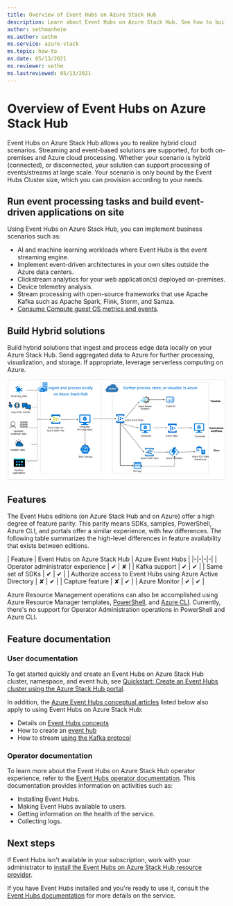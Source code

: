 ```yaml
---
title: Overview of Event Hubs on Azure Stack Hub
description: Learn about Event Hubs on Azure Stack Hub. See how to build hybrid solutions. Compare features of Azure Event Hubs and Event Hubs on Azure Stack Hub. 
author: sethmanheim
ms.author: sethm
ms.service: azure-stack
ms.topic: how-to
ms.date: 05/13/2021
ms.reviewer: sethm
ms.lastreviewed: 05/13/2021
---
```


# Overview of Event Hubs on Azure Stack Hub

Event Hubs on Azure Stack Hub allows you to realize hybrid cloud scenarios. Streaming and event-based solutions are supported, for both on-premises and Azure cloud processing. Whether your scenario is hybrid (connected), or disconnected, your solution can support processing of events/streams at large scale. Your scenario is only bound by the Event Hubs Cluster size, which you can provision according to your needs. 

## Run event processing tasks and build event-driven applications on site

Using Event Hubs on Azure Stack Hub, you can implement business scenarios such as:

- AI and machine learning workloads where Event Hubs is the event streaming engine.
- Implement event-driven architectures in your own sites outside the Azure data centers.
- Clickstream analytics for your web application(s) deployed on-premises.
- Device telemetry analysis.
- Stream processing with open-source frameworks that use Apache Kafka such as Apache Spark, Flink, Storm, and Samza.
- [Consume Compute guest OS metrics and events](azure-stack-metrics-monitor.md).

## Build Hybrid solutions

Build hybrid solutions that ingest and process edge data locally on your Azure Stack Hub. Send aggregated data to Azure for further processing, visualization, and storage. If appropriate, leverage serverless computing on Azure.

[![Hybrid solutions diagram](media/event-hubs-overview/hybrid-architecture-ehoash.png)](media/event-hubs-overview/hybrid-architecture-ehoash.png#lightbox)

## Features 

The Event Hubs editions (on Azure Stack Hub and on Azure) offer a high degree of feature parity. This parity means SDKs, samples, PowerShell, Azure CLI, and portals offer a similar experience, with few differences. The following table summarizes the high-level differences in feature availability that exists between editions.  

| Feature | Event Hubs on Azure Stack Hub | Azure Event Hubs |
|-|-|-|-|
| Operator administrator experience | ✔ | ✘ |
| Kafka support | ✔ | ✔ |
| Same set of SDKs | ✔ | ✔ |
| Authorize access to Event Hubs using Azure Active Directory | ✘ | ✔ |
| Capture feature | ✘ | ✔ |
| Azure Monitor | ✔ | ✔ |

Azure Resource Management operations can also be accomplished using Azure Resource Manager templates, [PowerShell](/powershell/module/Az.eventhub/), and [Azure CLI](/cli/azure/eventhubs/eventhub/). Currently, there's no support for Operator Administration operations in PowerShell and Azure CLI.

## Feature documentation

### User documentation

To get started quickly and create an Event Hubs on Azure Stack Hub cluster, namespace, and event hub, see [Quickstart: Create an Event Hubs cluster using the Azure Stack Hub portal](event-hubs-quickstart-cluster-portal.md).

In addition, the [Azure Event Hubs conceptual articles](/azure/event-hubs/) listed below also apply to using Event Hubs on Azure Stack Hub:

- Details on [Event Hubs concepts](/azure/event-hubs/event-hubs-features)
- How to create an [event hub](/azure/event-hubs/event-hubs-create#create-an-event-hub)
- How to stream [using the Kafka protocol](/azure/event-hubs/event-hubs-quickstart-kafka-enabled-event-hubs)

### Operator documentation 
 
To learn more about the Event Hubs on Azure Stack Hub operator experience, refer to the [Event Hubs operator documentation](../operator/event-hubs-rp-overview.md). This documentation provides information on activities such as:

- Installing Event Hubs.
- Making Event Hubs available to users.
- Getting information on the health of the service.
- Collecting logs.


## Next steps

If Event Hubs isn't available in your subscription, work with your administrator to [install the Event Hubs on Azure Stack Hub resource provider](../operator/event-hubs-rp-overview.md).

If you have Event Hubs installed and you're ready to use it, consult the [Event Hubs documentation](/azure/event-hubs/event-hubs-about) for more details on the service.
